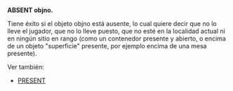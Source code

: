 **ABSENT objno.**

Tiene éxito si el objeto objno está ausente, lo cual quiere decir que no lo lleve el jugador, que no lo lleve puesto, que no esté en la localidad actual ni en ningún sitio en rango (como un contenedor presente y abierto, o encima de un objeto "superficie" presente, por ejemplo encima de una mesa presente).

Ver también:

* [PRESENT](PRESENT_ES)